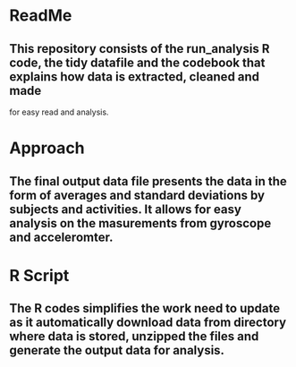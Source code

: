 # ReadMe

## This repository consists of the run_analysis R code, the tidy datafile  and the codebook that explains how data is extracted, cleaned and made 
for easy read and analysis.

# Approach
## The final output data file presents the data in the form of  averages and standard deviations by subjects and activities. It allows for easy analysis on the masurements from gyroscope and acceleromter. 

# R Script
## The R codes simplifies the work need to update as it automatically download data from directory where data is stored, unzipped the files and generate the output data for analysis.

